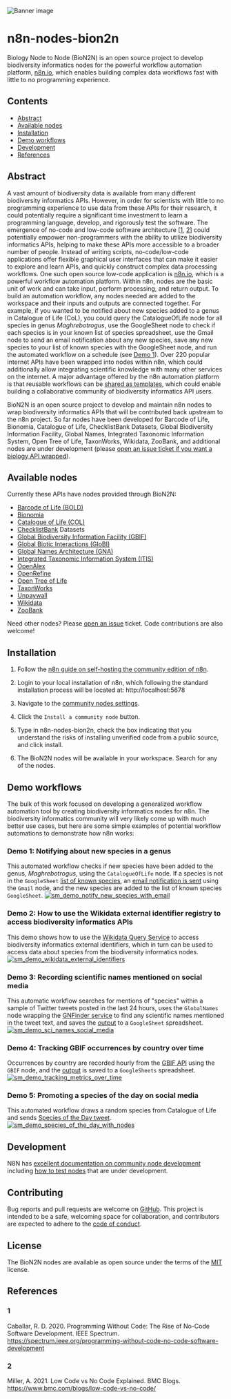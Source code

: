 ![Banner image](https://user-images.githubusercontent.com/10284570/173569848-c624317f-42b1-45a6-ab09-f0ea3c247648.png)

# n8n-nodes-bion2n

Biology Node to Node (BioN2N) is an open source project to develop biodiversity informatics nodes for the powerful workflow automation platform, [n8n.io](https://n8n.io), which enables building complex data workflows fast with little to no programming experience.

## Contents
* [Abstract](https://github.com/speciesfilegroup/bion2n#abstract)
* [Available nodes](https://github.com/speciesfilegroup/bion2n#available-nodes)
* [Installation](https://github.com/speciesfilegroup/bion2n#installation)
* [Demo workflows](https://github.com/speciesfilegroup/bion2n#demo-workflows)
* [Development](https://github.com/SpeciesFileGroup/bion2n?tab=readme-ov-file#development)
* [References](https://github.com/speciesfilegroup/bion2n#references)

## Abstract

A vast amount of biodiversity data is available from many different biodiversity informatics APIs. However, in order for scientists with little to no programming experience to use data from these APIs for their research, it could potentially require a significant time investment to learn a programming language, develop, and rigorously test the software. The emergence of no-code and low-code software architecture [[1](https://github.com/speciesfilegroup/bion2n#1), [2](https://github.com/speciesfilegroup/bion2n#2)] could potentially empower non-programmers with the ability to utilize biodiversity informatics APIs, helping to make these APIs more accessible to a broader number of people. Instead of writing scripts, no-code/low-code applications offer flexible graphical user interfaces that can make it easier to explore and learn APIs, and quickly construct complex data processing workflows. One such open source low-code application is [n8n.io](https://n8n.io), which is a powerful workflow automation platform. Within n8n, nodes are the basic unit of work and can take input, perform processing, and return output. To build an automation workflow, any nodes needed are added to the workspace and their inputs and outputs are connected together. For example, if you wanted to be notified about new species added to a genus in Catalogue of Life (CoL), you could query the CatalogueOfLife node for all species in genus _Maghrebotrogus_, use the GoogleSheet node to check if each species is in your known list of species spreadsheet, use the Gmail node to send an email notification about any new species, save any new species to your list of known species with the GoogleSheet node, and run the automated workflow on a schedule (see [Demo 1](https://github.com/speciesfilegroup/bion2n#demo-1)). Over 220 popular internet APIs have been wrapped into nodes within n8n, which could additionally allow integrating scientific knowledge with many other services on the internet. A major advantage offered by the n8n automation platform is that reusable workflows can be [shared as templates](https://n8n.io/workflows/), which could enable building a collaborative community of biodiversity informatics API users.

BioN2N is an open source project to develop and maintain n8n nodes to wrap biodiversity informatics APIs that will be contributed back upstream to the n8n project. So far nodes have been developed for Barcode of Life, Bionomia, Catalogue of Life, ChecklistBank Datasets, Global Biodiversity Information Facility, Global Names, Integrated Taxonomic Information System, Open Tree of Life, TaxonWorks, Wikidata, ZooBank, and additional nodes are under development (please [open an issue ticket if you want a biology API wrapped](https://github.com/SpeciesFileGroup/bion2n/issues/new?assignees=&labels=&template=node_request.md&title=)).

## Available nodes

Currently these APIs have nodes provided through BioN2N:

* [Barcode of Life (BOLD)](https://boldsystems.org)
* [Bionomia](https://bionomia.net)
* [Catalogue of Life (COL)](https://www.catalogueoflife.org)
* [ChecklistBank](https://www.checklistbank.org) Datasets
* [Global Biodiversity Information Facility (GBIF)](https://www.gbif.org)
* [Global Biotic Interactions (GloBI)](https://www.globalbioticinteractions.org)
* [Global Names Architecture (GNA)](https://globalnames.org)
* [Integrated Taxonomic Information System (ITIS)](https://itis.gov)
* [OpenAlex](https://openalex.org)
* [OpenRefine](https://openrefine.org)
* [Open Tree of Life](https://tree.opentreeoflife.org)
* [TaxonWorks](https://taxonworks.org/)
* [Unpaywall](https://unpaywall.org)
* [Wikidata](https://www.wikidata.org)
* [ZooBank](https://zoobank.org/)

Need other nodes? Please [open an issue](https://github.com/SpeciesFileGroup/bion2n/issues/new?template=node_request.md) ticket. Code contributions are also welcome!


## Installation

1) Follow the [n8n guide on self-hosting the community edition of n8n](https://docs.n8n.io/hosting/).

2) Login to your local installation of n8n, which following the standard installation process will be located at: http://localhost:5678

3) Navigate to the [community nodes settings](http://localhost:5678/settings/community-nodes).

4) Click the `Install a community node` button.

5) Type in n8n-nodes-bion2n, check the box indicating that you understand the risks of installing unverified code from a public source, and click install.

6) The BioN2N nodes will be available in your workspace. Search for any of the nodes.

## Demo workflows

The bulk of this work focused on developing a generalized workflow automation tool by creating biodiversity informatics nodes for n8n. The biodiversity informatics community will very likely come up with much better use cases, but here are some simple examples of potential workflow automations to demonstrate how n8n works:

### Demo 1: Notifying about new species in a genus

This automated workflow checks if new species have been added to the genus, _Maghrebotrogus_, using the `CatalogueOfLife` node. If a species is not in the `GoogleSheet` [list of known species](https://docs.google.com/spreadsheets/d/1Z4YX3Wj3Vu9Vz3CTu98Uvo4OxSFlFJb5dJ1NPydCGBM/edit#gid=0), an [email notification is sent](https://user-images.githubusercontent.com/8573609/184546698-6168351d-48ac-4e8c-9a9c-6dd70018615f.png) using the `Gmail` node, and the new species are added to the list of known species `GoogleSheet`.
[![sm_demo_notify_new_species_with_email](https://user-images.githubusercontent.com/8573609/184545576-b2f6d96c-563a-421f-a3b1-367119210c42.png)](https://user-images.githubusercontent.com/8573609/184545606-4a5bea3f-4c10-4e1e-8679-9efd7880b510.png)


### Demo 2: How to use the Wikidata external identifier registry to access biodiversity informatics APIs
This demo shows how to use the [Wikidata Query Service](https://query.wikidata.org/#SELECT%20%3Ftaxon%20%3FtaxonLabel%20%3FtaxonRankLabel%20%3FboldID%20%3FcolID%20%3FeolID%20%3FgbifID%20%3FiNaturalistID%20%3FirmngID%20%3FitisID%20%3FncbiID%20%3FopenTreeID%20%3FubioID%20%3FwormsID%20%3FzooBankID%0AWHERE%20%0A%7B%0A%20%20%3Ftaxon%20%28wdt%3AP225%29%20%22Sertularia%20argentea%22.%0A%20%20OPTIONAL%20%7B%3Ftaxon%20wdt%3AP105%20%3FtaxonRank.%7D%0A%20%20OPTIONAL%20%7B%3Ftaxon%20wdt%3AP3606%20%20%3FboldID.%7D%0A%20%20OPTIONAL%20%7B%3Ftaxon%20wdt%3AP10585%20%3FcolID.%7D%0A%20%20OPTIONAL%20%7B%3Ftaxon%20wdt%3AP830%20%20%20%3FeolID.%7D%0A%20%20OPTIONAL%20%7B%3Ftaxon%20wdt%3AP846%20%20%20%3FgbifID.%7D%0A%20%20OPTIONAL%20%7B%3Ftaxon%20wdt%3AP3151%20%20%3FiNaturalistID.%7D%0A%20%20OPTIONAL%20%7B%3Ftaxon%20wdt%3AP5055%20%20%3FirmngID.%7D%0A%20%20OPTIONAL%20%7B%3Ftaxon%20wdt%3AP815%20%20%20%3FitisID.%7D%0A%20%20OPTIONAL%20%7B%3Ftaxon%20wdt%3AP685%20%20%20%3FncbiID.%7D%0A%20%20OPTIONAL%20%7B%3Ftaxon%20wdt%3AP9157%20%20%3FopenTreeID.%7D%0A%20%20OPTIONAL%20%7B%3Ftaxon%20wdt%3AP4728%20%20%3FubioID.%7D%0A%20%20OPTIONAL%20%7B%3Ftaxon%20wdt%3AP850%20%20%20%3FwormsID.%7D%0A%20%20OPTIONAL%20%7B%3Ftaxon%20wdt%3AP1746%20%20%3FzooBankID.%7D%0A%20%20SERVICE%20wikibase%3Alabel%20%7B%20bd%3AserviceParam%20wikibase%3Alanguage%20%22%5BAUTO_LANGUAGE%5D%2Cen%22.%20%7D%0A%7D) to access biodiversity informatics external identifiers, which in turn can be used to access data about species from the biodiversity informatics nodes. 
[![sm_demo_wikidata_external_identifiers](https://user-images.githubusercontent.com/8573609/184545709-7e6932f0-612c-4832-a3ae-3980a7f782f4.png)
](https://user-images.githubusercontent.com/8573609/184545659-23cb4fb1-a8f8-4a50-a3b2-852f43e5038a.png)


### Demo 3: Recording scientific names mentioned on social media
This automatic workflow searches for mentions of "species" within a sample of Twitter tweets posted in the last 24 hours, uses the `GlobalNames` node wrapping the [GNFinder service](https://finder.globalnames.org) to find any scientific names mentioned in the tweet text, and saves the [output](https://docs.google.com/spreadsheets/d/1Z4YX3Wj3Vu9Vz3CTu98Uvo4OxSFlFJb5dJ1NPydCGBM/edit#gid=0) to a `GoogleSheet` spreadsheet.
[![sm_demo_sci_names_social_media](https://user-images.githubusercontent.com/8573609/184546028-012da5d6-275f-46bd-9bee-ed1ced4084e6.png)](https://user-images.githubusercontent.com/8573609/184704417-9cc4e16f-c4d3-49cc-a73e-88efb62ae589.png)


### Demo 4: Tracking GBIF occurrences by country over time
Occurrences by country are recorded hourly from the [GBIF API](https://www.gbif.org/developer/summary) using the `GBIF` node, and the [output](https://docs.google.com/spreadsheets/d/1W9zZqMekX03fnI2xVhxKhJkmP5GySOSfgSkUI6-IR6A/edit#gid=0) is saved to a `GoogleSheets` spreadsheet. 
[![sm_demo_tracking_metrics_over_time](https://user-images.githubusercontent.com/8573609/184546113-dc457184-668b-4ab3-ac05-d738605af30d.png)](https://user-images.githubusercontent.com/8573609/184546064-d59edbd7-38da-46f9-990f-a65a61d2aa0b.png)


### Demo 5: Promoting a species of the day on social media
This automated workflow draws a random species from Catalogue of Life and sends [Species of the Day tweet](https://twitter.com/bion2n/status/1558282757050142720).
[![sm_demo_species_of_the_day_with_nodes](https://user-images.githubusercontent.com/8573609/184547415-cc46c656-5b93-4e99-877b-9dfc923798e2.png)
](https://user-images.githubusercontent.com/8573609/184546199-37f2e9c7-db2f-4ea8-87a0-7f45cb5faf11.png)


## Development

N8N has [excellent documentation on community node development](https://docs.n8n.io/integrations/creating-nodes/overview/) including [how to test nodes](https://docs.n8n.io/integrations/creating-nodes/test/) that are under development.

## Contributing

Bug reports and pull requests are welcome on [GitHub](https://github.com/SpeciesFileGroup/bion2n). This project is intended to be a safe, welcoming space for collaboration, and contributors are expected to adhere to the [code of conduct](https://github.com/SpeciesFileGroup/bion2n/blob/main/CODE_OF_CONDUCT.md).

## License

The BioN2N nodes are available as open source under the terms of the [MIT](https://opensource.org/licenses/MIT) license.

## References

### 1
Caballar, R. D. 2020. Programming Without Code: The Rise of No-Code Software Development. IEEE Spectrum. https://spectrum.ieee.org/programming-without-code-no-code-software-development

### 2
Miller, A. 2021. Low Code vs No Code Explained. BMC Blogs. https://www.bmc.com/blogs/low-code-vs-no-code/
